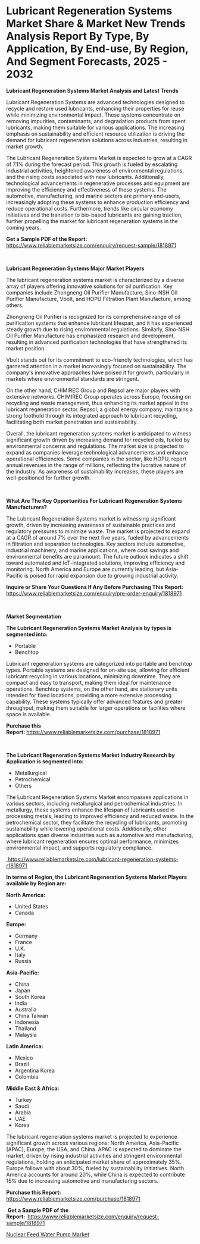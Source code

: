 <p><h1>Lubricant Regeneration Systems Market Share & Market New Trends Analysis Report By Type, By Application, By End-use, By Region, And Segment Forecasts, 2025 - 2032</h1></p><p><strong>Lubricant Regeneration Systems Market Analysis and Latest Trends</strong></p>
<p><p>Lubricant Regeneration Systems are advanced technologies designed to recycle and restore used lubricants, enhancing their properties for reuse while minimizing environmental impact. These systems concentrate on removing impurities, contaminants, and degradation products from spent lubricants, making them suitable for various applications. The increasing emphasis on sustainability and efficient resource utilization is driving the demand for lubricant regeneration solutions across industries, resulting in market growth.</p><p>The Lubricant Regeneration Systems Market is expected to grow at a CAGR of 7.1% during the forecast period. This growth is fueled by escalating industrial activities, heightened awareness of environmental regulations, and the rising costs associated with new lubricants. Additionally, technological advancements in regenerative processes and equipment are improving the efficiency and effectiveness of these systems. The automotive, manufacturing, and marine sectors are primary end-users, increasingly adopting these systems to enhance production efficiency and reduce operational costs. Furthermore, trends like circular economy initiatives and the transition to bio-based lubricants are gaining traction, further propelling the market for lubricant regeneration systems in the coming years.</p></p>
<p><strong>Get a Sample PDF of the Report:&nbsp;</strong> <a href="https://www.reliablemarketsize.com/enquiry/request-sample/1818971?utm_campaign=2457&utm_medium=2&utm_source=Github&utm_content=ia&utm_term=12042025&utm_id=lubricant-regeneration-systems">https://www.reliablemarketsize.com/enquiry/request-sample/1818971</a></p>
<p>&nbsp;</p>
<p><strong>Lubricant Regeneration Systems Major Market Players</strong></p>
<p><p>The lubricant regeneration systems market is characterized by a diverse array of players offering innovative solutions for oil purification. Key companies include Zhongneng Oil Purifier Manufacture, Sino-NSH Oil Purifier Manufacture, Vbolt, and HOPU Filtration Plant Manufacture, among others. </p><p>Zhongneng Oil Purifier is recognized for its comprehensive range of oil purification systems that enhance lubricant lifespan, and it has experienced steady growth due to rising environmental regulations. Similarly, Sino-NSH Oil Purifier Manufacture has emphasized research and development, resulting in advanced purification technologies that have strengthened its market position.</p><p>Vbolt stands out for its commitment to eco-friendly technologies, which has garnered attention in a market increasingly focused on sustainability. The company's innovative approaches have poised it for growth, particularly in markets where environmental standards are stringent. </p><p>On the other hand, CHIMIREC Group and Repsol are major players with extensive networks. CHIMIREC Group operates across Europe, focusing on recycling and waste management, thus enhancing its market appeal in the lubricant regeneration sector. Repsol, a global energy company, maintains a strong foothold through its integrated approach to lubricant recycling, facilitating both market penetration and sustainability.</p><p>Overall, the lubricant regeneration systems market is anticipated to witness significant growth driven by increasing demand for recycled oils, fueled by environmental concerns and regulations. The market size is projected to expand as companies leverage technological advancements and enhance operational efficiencies. Some companies in the sector, like HOPU, report annual revenues in the range of millions, reflecting the lucrative nature of the industry. As awareness of sustainability increases, these players are well-positioned for further growth.</p></p>
<p>&nbsp;</p>
<p><strong>What Are The Key Opportunities For Lubricant Regeneration Systems Manufacturers?</strong></p>
<p><p>The Lubricant Regeneration Systems market is witnessing significant growth, driven by increasing awareness of sustainable practices and regulatory pressures to minimize waste. The market is projected to expand at a CAGR of around 7% over the next five years, fueled by advancements in filtration and separation technologies. Key sectors include automotive, industrial machinery, and marine applications, where cost savings and environmental benefits are paramount. The future outlook indicates a shift toward automated and IoT-integrated solutions, improving efficiency and monitoring. North America and Europe are currently leading, but Asia-Pacific is poised for rapid expansion due to growing industrial activity.</p></p>
<p><strong>Inquire or Share Your Questions If Any Before Purchasing This Report:</strong> <a href="https://www.reliablemarketsize.com/enquiry/pre-order-enquiry/1818971?utm_campaign=2457&utm_medium=2&utm_source=Github&utm_content=ia&utm_term=12042025&utm_id=lubricant-regeneration-systems">https://www.reliablemarketsize.com/enquiry/pre-order-enquiry/1818971</a></p>
<p>&nbsp;</p>
<p><strong>Market Segmentation</strong></p>
<p><strong>The Lubricant Regeneration Systems Market Analysis by types is segmented into:</strong></p>
<p><ul><li>Portable</li><li>Benchtop</li></ul></p>
<p><p>Lubricant regeneration systems are categorized into portable and benchtop types. Portable systems are designed for on-site use, allowing for efficient lubricant recycling in various locations, minimizing downtime. They are compact and easy to transport, making them ideal for maintenance operations. Benchtop systems, on the other hand, are stationary units intended for fixed locations, providing a more extensive processing capability. These systems typically offer advanced features and greater throughput, making them suitable for larger operations or facilities where space is available.</p></p>
<p><strong>Purchase this Report:&nbsp;</strong><a href="https://www.reliablemarketsize.com/purchase/1818971?utm_campaign=2457&utm_medium=2&utm_source=Github&utm_content=ia&utm_term=12042025&utm_id=lubricant-regeneration-systems">https://www.reliablemarketsize.com/purchase/1818971</a></p>
<p>&nbsp;</p>
<p><strong>The Lubricant Regeneration Systems Market Industry Research by Application is segmented into:</strong></p>
<p><ul><li>Metallurgical</li><li>Petrochemical</li><li>Others</li></ul></p>
<p><p>The Lubricant Regeneration Systems Market encompasses applications in various sectors, including metallurgical and petrochemical industries. In metallurgy, these systems enhance the lifespan of lubricants used in processing metals, leading to improved efficiency and reduced waste. In the petrochemical sector, they facilitate the recycling of lubricants, promoting sustainability while lowering operational costs. Additionally, other applications span diverse industries such as automotive and manufacturing, where lubricant regeneration ensures optimal performance, minimizes environmental impact, and supports regulatory compliance.</p></p>
<p><a href="https://www.reliablemarketsize.com/lubricant-regeneration-systems-r1818971?utm_campaign=2457&utm_medium=2&utm_source=Github&utm_content=ia&utm_term=12042025&utm_id=lubricant-regeneration-systems">&nbsp;https://www.reliablemarketsize.com/lubricant-regeneration-systems-r1818971</a></p>
<p><strong>In terms of Region, the Lubricant Regeneration Systems Market Players available by Region are:</strong></p>
<p>
    <p> <strong> North America: </strong>
        <ul>
            <li>United States</li>
            <li>Canada</li>
        </ul>
        </p> 
    <p> <strong> Europe: </strong>
        <ul>
            <li>Germany</li>
            <li>France</li>
            <li>U.K.</li>
            <li>Italy</li>
            <li>Russia</li>
        </ul>
        </p> 
    <p> <strong> Asia-Pacific: </strong>
        <ul>
            <li>China</li>
            <li>Japan</li>
            <li>South Korea</li>
            <li>India</li>
            <li>Australia</li>
            <li>China Taiwan</li>
            <li>Indonesia</li>
            <li>Thailand</li>
            <li>Malaysia</li>
        </ul>
        </p> 
    <p> <strong> Latin America: </strong>
        <ul>
            <li>Mexico</li>
            <li>Brazil</li>
            <li>Argentina Korea</li>
            <li>Colombia</li>
        </ul>
        </p> 
    <p> <strong> Middle East & Africa: </strong>
        <ul>
            <li>Turkey</li>
            <li>Saudi</li>
            <li>Arabia</li>
            <li>UAE</li>
            <li>Korea</li>
        </ul>
    </p>
    </p>
<p><p>The lubricant regeneration systems market is projected to experience significant growth across various regions: North America, Asia-Pacific (APAC), Europe, the USA, and China. APAC is expected to dominate the market, driven by rising industrial activities and stringent environmental regulations, holding an anticipated market share of approximately 35%. Europe follows with about 30%, fueled by sustainability initiatives. North America accounts for around 20%, while China is expected to contribute 15% due to increasing automotive and manufacturing sectors.</p></p>
<p><strong>Purchase this Report: </strong><a href="https://www.reliablemarketsize.com/purchase/1818971?utm_campaign=2457&utm_medium=2&utm_source=Github&utm_content=ia&utm_term=12042025&utm_id=lubricant-regeneration-systems">https://www.reliablemarketsize.com/purchase/1818971</a></p>
<p>&nbsp;<strong>Get a Sample PDF of the Report:&nbsp;&nbsp;</strong><a href="https://www.reliablemarketsize.com/enquiry/request-sample/1818971?utm_campaign=2457&utm_medium=2&utm_source=Github&utm_content=ia&utm_term=12042025&utm_id=lubricant-regeneration-systems">https://www.reliablemarketsize.com/enquiry/request-sample/1818971</a></p>
<p><strong></strong></p>
<p><p><a href="https://github.com/XavierTyler76/Market-Research-Report-List-1/blob/main/nuclear-feed-water-pump-market.md?utm_campaign=2457&utm_medium=2&utm_source=Github&utm_content=ia&utm_term=12042025&utm_id=lubricant-regeneration-systems">Nuclear Feed Water Pump Market</a></p></p>